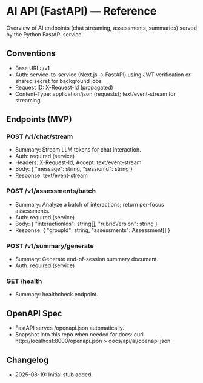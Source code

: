 # AI API (FastAPI) — Reference

Overview of AI endpoints (chat streaming, assessments, summaries) served by the Python FastAPI service.

## Conventions
- Base URL: /v1
- Auth: service-to-service (Next.js → FastAPI) using JWT verification or shared secret for background jobs
- Request ID: X-Request-Id (propagated)
- Content-Type: application/json (requests); text/event-stream for streaming

## Endpoints (MVP)

### POST /v1/chat/stream
- Summary: Stream LLM tokens for chat interaction.
- Auth: required (service)
- Headers: X-Request-Id, Accept: text/event-stream
- Body: { "message": string, "sessionId": string }
- Response: text/event-stream

### POST /v1/assessments/batch
- Summary: Analyze a batch of interactions; return per-focus assessments.
- Auth: required (service)
- Body: { "interactionIds": string[], "rubricVersion": string }
- Response: { "groupId": string, "assessments": Assessment[] }

### POST /v1/summary/generate
- Summary: Generate end-of-session summary document.
- Auth: required (service)

### GET /health
- Summary: healthcheck endpoint.

## OpenAPI Spec
- FastAPI serves /openapi.json automatically.
- Snapshot into this repo when needed for docs: curl http://localhost:8000/openapi.json > docs/api/ai/openapi.json

## Changelog
- 2025-08-19: Initial stub added.
